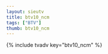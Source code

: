 ```yaml
--- 
layout: sieutv
title: btv10_ncm
tags: ["BTV"]
thumb: btv10_ncm
---
```

{% include tvadv key="btv10_ncm" %}
